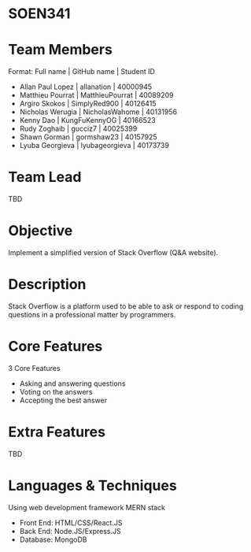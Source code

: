 # SOEN341
# Team Members
Format: Full name | GitHub name | Student ID
* Allan Paul Lopez | allanation | 40000945
* Matthieu Pourrat | MatthieuPourrat | 40089209
* Argiro Skokos | SimplyRed900 | 40126415
* Nicholas Werugia | NicholasWahome | 40131956
* Kenny Dao | KungFuKennyOG | 40166523
* Rudy Zoghaib | gucciz7 | 40025399
* Shawn Gorman | gormshaw23 | 40157925
* Lyuba Georgieva | lyubageorgieva | 40173739
# Team Lead
TBD
# Objective
Implement a simplified version of Stack Overflow (Q&A website).
# Description
Stack Overflow is a platform used to be able to ask or respond to coding questions in a professional matter by programmers.   
# Core Features
3 Core Features
* Asking and answering questions
* Voting on the answers
* Accepting the best answer
# Extra Features
TBD
# Languages & Techniques
Using web development framework MERN stack
* Front End: HTML/CSS/React.JS
* Back End: Node.JS/Express.JS
* Database: MongoDB
